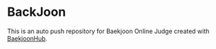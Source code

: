 # BackJoon
This is an auto push repository for Baekjoon Online Judge created with [BaekjoonHub](https://github.com/BaekjoonHub/BaekjoonHub).
